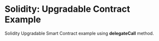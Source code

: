 # Solidity: Upgradable Contract Example

Solidity Upgradable Smart Contract example using **delegateCall** method.
